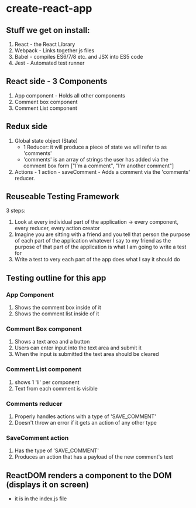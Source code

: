 # create-react-app

## Stuff we get on install:

1. React - the React Library
2. Webpack - Links together js files
3. Babel - compiles ES6/7/8 etc. and JSX into ES5 code
4. Jest - Automated test runner

## React side - 3 Components

1. App component - Holds all other components
2. Comment box component
3. Comment List component

## Redux side

1. Global state object (State)
   - 1 Reducer: it will produce a piece of state we will refer to as 'comments'
   - 'comments' is an array of strings the user has added via the comment box form ["I'm a comment", "I'm another comment"]
2. Actions - 1 action - saveComment - Adds a comment via the 'comments' reducer.

## Reuseable Testing Framework

3 steps:

1. Look at every individual part of the application -> every component, every reducer, every action creator
2. Imagine you are sitting with a friend and you tell that person the purpose of each part of the application whatever I say to my friend as the purpose of that part of the application is what I am going to write a test for
3. Write a test to very each part of the app does what I say it should do

## Testing outline for this app

### App Component

1. Shows the comment box inside of it
2. Shows the comment list inside of it

### Comment Box component

1. Shows a text area and a button
2. Users can enter input into the text area and submit it
3. When the input is submitted the text area should be cleared

### Comment List component

1. shows 1 'li' per component
2. Text from each comment is visible

### Comments reducer

1. Properly handles actions with a type of 'SAVE_COMMENT'
2. Doesn't throw an error if it gets an action of any other type

### SaveComment action

1. Has the type of 'SAVE_COMMENT'
2. Produces an action that has a payload of the new comment's text

## ReactDOM renders a component to the DOM (displays it on screen)

- it is in the index.js file
